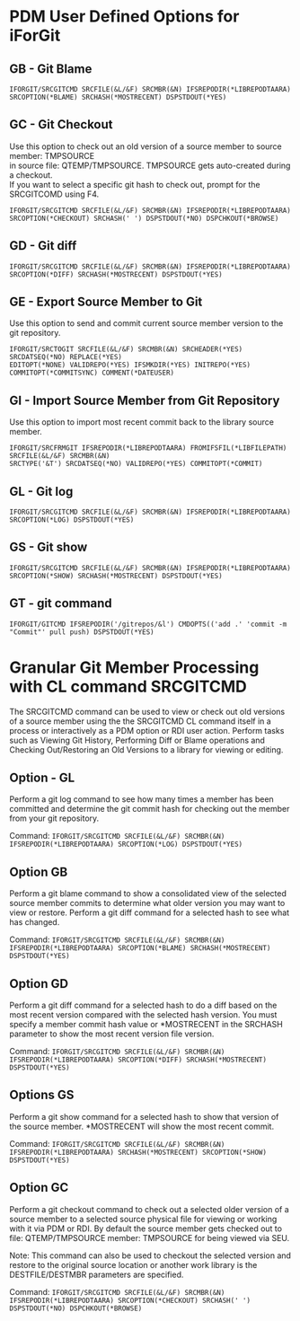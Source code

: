 # PDM User Defined Options for iForGit

## GB - Git Blame  
```
IFORGIT/SRCGITCMD SRCFILE(&L/&F) SRCMBR(&N) IFSREPODIR(*LIBREPODTAARA)
SRCOPTION(*BLAME) SRCHASH(*MOSTRECENT) DSPSTDOUT(*YES)
```
## GC - Git Checkout
Use this option to check out an old version of a source member to source member: TMPSOURCE  
in source file: QTEMP/TMPSOURCE. TMPSOURCE gets auto-created during a checkout.  
If you want to select a specific git hash to check out, prompt for the SRCGITCOMD using F4.  

```
IFORGIT/SRCGITCMD SRCFILE(&L/&F) SRCMBR(&N) IFSREPODIR(*LIBREPODTAARA) SRCOPTION(*CHECKOUT) SRCHASH(' ') DSPSTDOUT(*NO) DSPCHKOUT(*BROWSE)
```
  
## GD - Git diff

```
IFORGIT/SRCGITCMD SRCFILE(&L/&F) SRCMBR(&N) IFSREPODIR(*LIBREPODTAARA) SRCOPTION(*DIFF) SRCHASH(*MOSTRECENT) DSPSTDOUT(*YES)  
```

## GE - Export Source Member to Git 
Use this option to send and commit current source member version to the git repository.
                                                                                
```
IFORGIT/SRCTOGIT SRCFILE(&L/&F) SRCMBR(&N) SRCHEADER(*YES) SRCDATSEQ(*NO) REPLACE(*YES)  
EDITOPT(*NONE) VALIDREPO(*YES) IFSMKDIR(*YES) INITREPO(*YES) COMMITOPT(*COMMITSYNC) COMMENT(*DATEUSER)  
```

## GI - Import Source Member from Git Repository
Use this option to import most recent commit back to the library source member.

```
IFORGIT/SRCFRMGIT IFSREPODIR(*LIBREPODTAARA) FROMIFSFIL(*LIBFILEPATH) SRCFILE(&L/&F) SRCMBR(&N)   
SRCTYPE('&T') SRCDATSEQ(*NO) VALIDREPO(*YES) COMMITOPT(*COMMIT)         
```

## GL - Git log

```
IFORGIT/SRCGITCMD SRCFILE(&L/&F) SRCMBR(&N) IFSREPODIR(*LIBREPODTAARA) SRCOPTION(*LOG) DSPSTDOUT(*YES)                           
```
## GS - Git show
   
```
IFORGIT/SRCGITCMD SRCFILE(&L/&F) SRCMBR(&N) IFSREPODIR(*LIBREPODTAARA) SRCOPTION(*SHOW) SRCHASH(*MOSTRECENT) DSPSTDOUT(*YES)     
```

## GT - git command
```
IFORGIT/GITCMD IFSREPODIR('/gitrepos/&l') CMDOPTS(('add .' 'commit -m "Commit"' pull push) DSPSTDOUT(*YES)
```


# Granular Git Member Processing with CL command SRCGITCMD

The SRCGITCMD command can be used to view or check out old versions of a source member using the the SRCGITCMD CL command itself in a process or interactively as a PDM option or RDI user action. Perform tasks such as Viewing Git History, Performing Diff or Blame operations and Checking Out/Restoring an Old Versions to a library for viewing or editing.

## Option - GL
Perform a git log command to see how many times a member has been committed and determine the git commit hash for checking out the member from your git repository.

Command: ```IFORGIT/SRCGITCMD SRCFILE(&L/&F) SRCMBR(&N) IFSREPODIR(*LIBREPODTAARA) SRCOPTION(*LOG) DSPSTDOUT(*YES)```

## Option GB
Perform a git blame command to show a consolidated view of the selected source member commits to determine what older version you may want to view or restore. Perform a git diff command for a selected hash to see what has changed.
                                                                                
Command: ```IFORGIT/SRCGITCMD SRCFILE(&L/&F) SRCMBR(&N) IFSREPODIR(*LIBREPODTAARA) SRCOPTION(*BLAME) SRCHASH(*MOSTRECENT) DSPSTDOUT(*YES)```

## Option GD  
Perform a git diff command for a selected hash to do a diff based on the most recent version compared with the selected hash version. You must specify a member commit hash value or *MOSTRECENT in the SRCHASH parameter to show the most recent version file version.  
                                                                                
Command: ```IFORGIT/SRCGITCMD SRCFILE(&L/&F) SRCMBR(&N) IFSREPODIR(*LIBREPODTAARA) SRCOPTION(*DIFF) SRCHASH(*MOSTRECENT) DSPSTDOUT(*YES)```

## Options GS
Perform a git show command for a selected hash to show that version of the source member. *MOSTRECENT will show the most recent commit.

Command: ```IFORGIT/SRCGITCMD SRCFILE(&L/&F) SRCMBR(&N) IFSREPODIR(*LIBREPODTAARA) SRCHASH(*MOSTRECENT) SRCOPTION(*SHOW) DSPSTDOUT(*YES)```

## Option GC 
Perform a git checkout command to check out a selected older version of a source member to a selected source physical file for viewing or working with it via PDM or RDI. By default the source member gets checked out to file: QTEMP/TMPSOURCE member: TMPSOURCE for being viewed via SEU. 

Note: This command can also be used to checkout the selected version and restore to the original source location or another work library is the DESTFILE/DESTMBR parameters are specified. 

Command: ```IFORGIT/SRCGITCMD SRCFILE(&L/&F) SRCMBR(&N) IFSREPODIR(*LIBREPODTAARA) SRCOPTION(*CHECKOUT) SRCHASH(' ') DSPSTDOUT(*NO) DSPCHKOUT(*BROWSE)```

